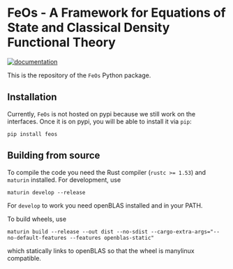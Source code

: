 # FeOs - A Framework for Equations of State and Classical Density Functional Theory

[![documentation](https://img.shields.io/badge/docs-github--pages-blue)](https://feos-org.github.io/feos/)

This is the repository of the `FeOs` Python package.

## Installation

Currently, `FeOs` is not hosted on pypi because we still work on the interfaces.
Once it is on pypi, you will be able to install it via `pip`:

```
pip install feos
```

## Building from source

To compile the code you need the Rust compiler (`rustc >= 1.53`) and `maturin` installed.
For development, use

```
maturin develop --release
```

For `develop` to work you need openBLAS installed and in your PATH.

To build wheels, use

```
maturin build --release --out dist --no-sdist --cargo-extra-args="--no-default-features --features openblas-static"
```

which statically links to openBLAS so that the wheel is manylinux compatible.

